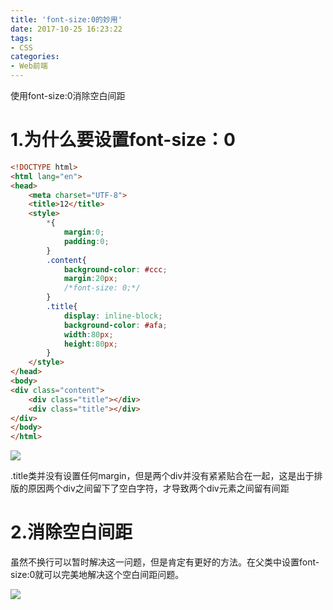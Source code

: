 ```yaml
---
title: 'font-size:0的妙用'
date: 2017-10-25 16:23:22
tags:
- CSS
categories:
- Web前端
---
```

使用font-size:0消除空白间距
<!--more-->
# 1.为什么要设置font-size：0

```html
<!DOCTYPE html>
<html lang="en">
<head>
    <meta charset="UTF-8">
    <title>12</title>
    <style>
        *{
            margin:0;
            padding:0;
        }
        .content{
            background-color: #ccc;
            margin:20px;
            /*font-size: 0;*/
        }
        .title{
            display: inline-block;
            background-color: #afa;
            width:80px;
            height:80px;
        }
    </style>
</head>
<body>
<div class="content">
    <div class="title"></div>
    <div class="title"></div>
</div>
</body>
</html>
```
![](http://main.libaozhi.com/p03.png)

.title类并没有设置任何margin，但是两个div并没有紧紧贴合在一起，这是出于排版的原因两个div之间留下了空白字符，才导致两个div元素之间留有间距

# 2.消除空白间距

虽然不换行可以暂时解决这一问题，但是肯定有更好的方法。在父类中设置font-size:0就可以完美地解决这个空白间距问题。 

![](http://main.libaozhi.com/p04.png)
